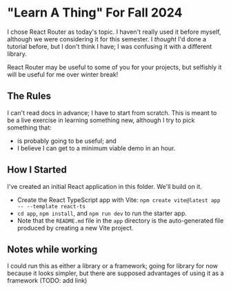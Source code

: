 # "Learn A Thing" For Fall 2024

I chose React Router as today's topic. I haven't really used it before myself, although we were considering it for this semester. I _thought_ I'd done a tutorial before, but I don't think I have; I was confusing it with a different library. 

React Router may be useful to some of you for your projects, but selfishly it will be useful for me over winter break! 

## The Rules 

I can't read docs in advance; I have to start from scratch. This is meant to be a live exercise in learning something new, although I try to pick something that:
* is probably going to be useful; and 
* I believe I can get to a minimum viable demo in an hour. 

## How I Started 

I've created an initial React application in this folder. We'll build on it. 

* Create the React TypeScript app with Vite: `npm create vite@latest app -- --template react-ts`
* `cd app`, `npm install`, and `npm run dev` to run the starter app.
* Note that the `README.md` file in the `app` directory is the auto-generated file produced by creating a new Vite project.   

## Notes while working 

I could run this as either a library or a framework; going for library for now because it looks simpler, but there are supposed advantages of using it as a framework (TODO: add link)


